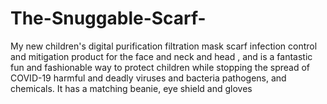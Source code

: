 # The-Snuggable-Scarf-
My new children's digital purification filtration mask scarf infection control and mitigation product for the face and neck and head , and is a fantastic fun and fashionable way to protect children while stopping the spread of COVID-19 harmful and deadly viruses and bacteria pathogens, and chemicals. It has a matching beanie, eye shield and gloves 

